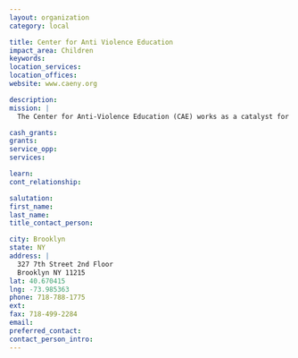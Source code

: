 ```yaml
---
layout: organization
category: local

title: Center for Anti Violence Education
impact_area: Children
keywords: 
location_services: 
location_offices: 
website: www.caeny.org

description: 
mission: |
  The Center for Anti-Violence Education (CAE) works as a catalyst for change in the lives of women, LGBT people, teen women, children, and other communities especially affected by violence. CAE’s programs are designed to develop participants’ skills, knowledge, and awareness to enable them to heal from, prevent, and counter violence. We do this work to actively create a peaceful, just, and equitable world.

cash_grants: 
grants: 
service_opp: 
services: 

learn: 
cont_relationship: 

salutation: 
first_name: 
last_name: 
title_contact_person: 

city: Brooklyn
state: NY
address: |
  327 7th Street 2nd Floor    
  Brooklyn NY 11215
lat: 40.670415
lng: -73.985363
phone: 718-788-1775
ext: 
fax: 718-499-2284
email: 
preferred_contact: 
contact_person_intro: 
---
```

